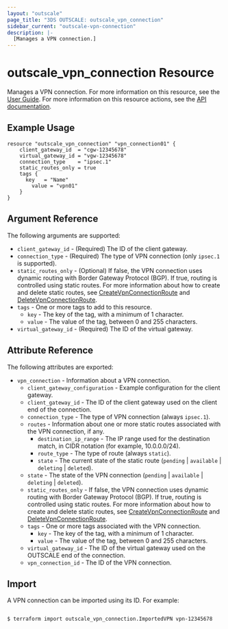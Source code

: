 ```yaml
---
layout: "outscale"
page_title: "3DS OUTSCALE: outscale_vpn_connection"
sidebar_current: "outscale-vpn-connection"
description: |-
  [Manages a VPN connection.]
---
```


# outscale_vpn_connection Resource

Manages a VPN connection.
For more information on this resource, see the [User Guide](https://wiki.outscale.net/display/EN/About+VPN+Connections).
For more information on this resource actions, see the [API documentation](https://docs.outscale.com/api#3ds-outscale-api-vpnconnection).

## Example Usage

```hcl
resource "outscale_vpn_connection" "vpn_connection01" {
	client_gateway_id  = "cgw-12345678"
	virtual_gateway_id = "vgw-12345678"
	connection_type    = "ipsec.1"
	static_routes_only = true
	tags {
	  key   = "Name"
		value = "vpn01"
	}
}
```

## Argument Reference

The following arguments are supported:

* `client_gateway_id` - (Required) The ID of the client gateway.
* `connection_type` - (Required) The type of VPN connection (only `ipsec.1` is supported).
* `static_routes_only` - (Optional) If false, the VPN connection uses dynamic routing with Border Gateway Protocol (BGP). If true, routing is controlled using static routes. For more information about how to create and delete static routes, see [CreateVpnConnectionRoute](https://docs.outscale.com/api#createvpnconnectionroute) and [DeleteVpnConnectionRoute](https://docs.outscale.com/api#deletevpnconnectionroute).
* `tags` - One or more tags to add to this resource.
  * `key` - The key of the tag, with a minimum of 1 character.
  * `value` - The value of the tag, between 0 and 255 characters.
* `virtual_gateway_id` - (Required) The ID of the virtual gateway.

## Attribute Reference

The following attributes are exported:

* `vpn_connection` - Information about a VPN connection.
  * `client_gateway_configuration` - Example configuration for the client gateway.
  * `client_gateway_id` - The ID of the client gateway used on the client end of the connection.
  * `connection_type` - The type of VPN connection (always `ipsec.1`).
  * `routes` - Information about one or more static routes associated with the VPN connection, if any.
      * `destination_ip_range` - The IP range used for the destination match, in CIDR notation (for example, 10.0.0.0/24).
      * `route_type` - The type of route (always `static`).
      * `state` - The current state of the static route (`pending` \| `available` \| `deleting` \| `deleted`).
  * `state` - The state of the VPN connection (`pending` \| `available` \| `deleting` \| `deleted`).
  * `static_routes_only` - If false, the VPN connection uses dynamic routing with Border Gateway Protocol (BGP). If true, routing is controlled using static routes. For more information about how to create and delete static routes, see [CreateVpnConnectionRoute](https://docs.outscale.com/api#createvpnconnectionroute) and [DeleteVpnConnectionRoute](https://docs.outscale.com/api#deletevpnconnectionroute).
  * `tags` - One or more tags associated with the VPN connection.
      * `key` - The key of the tag, with a minimum of 1 character.
      * `value` - The value of the tag, between 0 and 255 characters.
  * `virtual_gateway_id` - The ID of the virtual gateway used on the OUTSCALE end of the connection.
  * `vpn_connection_id` - The ID of the VPN connection.

## Import

A VPN connection can be imported using its ID. For example:

```

$ terraform import outscale_vpn_connection.ImportedVPN vpn-12345678

```
